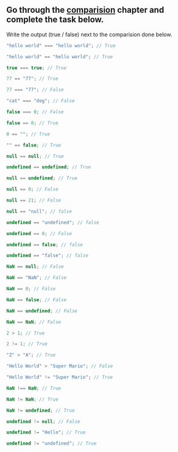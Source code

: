 ## Go through the [comparision](http://javascript.info/comparison) chapter and complete the task below.

Write the output (true / false) next to the comparision done below.

```js
"hello world" === "hello world"; // True

"hello world" == "hello world"; // True

true === true; // True

77 == "77"; // True

77 === "77"; // False

"cat" === "dog"; // False

false === 0; // False

false == 0; // True

0 == ""; // True

"" == false; // True

null == null; // True

undefined == undefined; // True

null == undefined; // True

null == 0; // False

null == 21; // False

null == "null"; // false

undefined == "undefined"; // false

undefined == 0; // False

undefined == false; // false

undefined == "false"; // false

NaN == null; // False

NaN == "NaN"; // False

NaN == 0; // False

NaN == false; // False

NaN == undefined; // False

NaN == NaN; // False

2 > 1; // True

2 != 1; // True

"Z" > "A"; // True

"Hello World" > "Super Mario"; // False

"Hello World" != "Super Mario"; // True

NaN !== NaN; // True

NaN != NaN; // True

NaN != undefined; // True

undefined != null; // False

undefined != "Hello"; // True

undefined != "undefined"; // True
```
